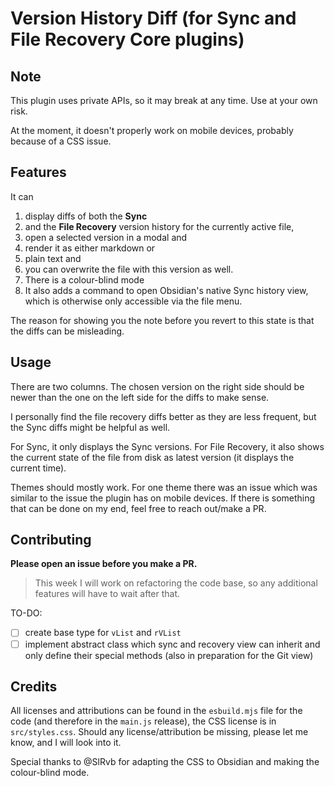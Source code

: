 # Version History Diff (for Sync and File Recovery Core plugins)

## Note

This plugin uses private APIs, so it may break at any time. Use at your own risk.

At the moment, it doesn't properly work on mobile devices, probably because of a CSS issue.

## Features

It can 

1. display diffs of both the **Sync** 
2. and the **File Recovery** version history for the currently active file, 
3. open a selected version in a modal and 
4. render it as either markdown or 
5. plain text and 
6. you can overwrite the file with this version as well. 
7. There is a colour-blind mode
8. It also adds a command to open Obsidian's native Sync history view, which is otherwise only accessible via the file menu.

The reason for showing you the note before you revert to this state is that the diffs can be misleading.

## Usage

There are two columns. The chosen version on the right side should be newer than the one on the left side for the diffs to make sense.

I personally find the file recovery diffs better as they are less frequent, but the Sync diffs might be helpful as well.

For Sync, it only displays the Sync versions. For File Recovery, it also shows the current state of the file from disk as latest version (it displays the current time).

Themes should mostly work. For one theme there was an issue which was similar to the issue the plugin has on mobile devices.
If there is something that can be done on my end, feel free to reach out/make a PR.

## Contributing

**Please open an issue before you make a PR.**

> This week I will work on refactoring the code base, so any additional features will have to wait after that.

TO-DO:

- [ ] create base type for `vList` and `rVList`
- [ ] implement abstract class which sync and recovery view can inherit and only define their special methods (also in preparation for the Git view)

## Credits

All licenses and attributions can be found in the `esbuild.mjs` file for the code (and therefore in the `main.js` release), the CSS license is in `src/styles.css`. Should any license/attribution be missing, please let me know, and I will look into it.


Special thanks to @SlRvb for adapting the CSS to Obsidian and making the colour-blind mode.
